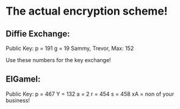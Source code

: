# The actual encryption scheme!

## Diffie Exchange: 
Public Key: 
p = 191
g = 19
Sammy, Trevor, Max: 152

Use these numbers for the key exchange!

## ElGamel: 
Public Key: 
p = 467
Y = 132
a = 2
r = 454
s = 458
xA = non of your business!
